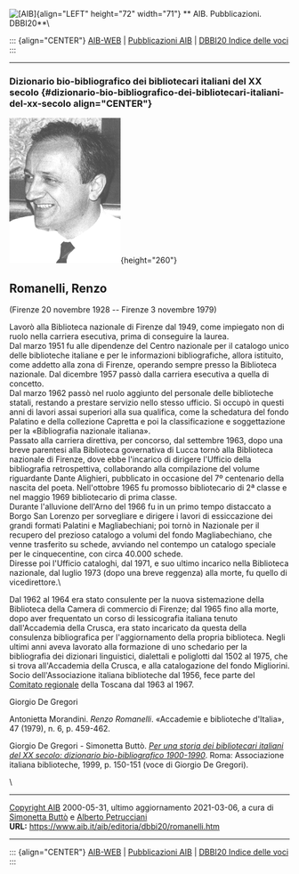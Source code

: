 ![\[AIB\]](/aib/wi/aibv72.gif){align="LEFT" height="72" width="71"}
** AIB. Pubblicazioni. DBBI20**\

::: {align="CENTER"}
[AIB-WEB](/) \| [Pubblicazioni AIB](/pubblicazioni/) \| [DBBI20 Indice
delle voci](dbbi20.htm)
:::

------------------------------------------------------------------------

### Dizionario bio-bibliografico dei bibliotecari italiani del XX secolo {#dizionario-bio-bibliografico-dei-bibliotecari-italiani-del-xx-secolo align="CENTER"}

![\[Ritratto\]](romanelli.gif){height="260"}

## Romanelli, Renzo

(Firenze 20 novembre 1928 -- Firenze 3 novembre 1979)

Lavorò alla Biblioteca nazionale di Firenze dal 1949, come impiegato non
di ruolo nella carriera esecutiva, prima di conseguire la laurea.\
Dal marzo 1951 fu alle dipendenze del Centro nazionale per il catalogo
unico delle biblioteche italiane e per le informazioni bibliografiche,
allora istituito, come addetto alla zona di Firenze, operando sempre
presso la Biblioteca nazionale. Dal dicembre 1957 passò dalla carriera
esecutiva a quella di concetto.\
Dal marzo 1962 passò nel ruolo aggiunto del personale delle biblioteche
statali, restando a prestare servizio nello stesso ufficio. Si occupò in
questi anni di lavori assai superiori alla sua qualifica, come la
schedatura del fondo Palatino e della collezione Capretta e poi la
classificazione e soggettazione per la «Bibliografia nazionale
italiana».\
Passato alla carriera direttiva, per concorso, dal settembre 1963, dopo
una breve parentesi alla Biblioteca governativa di Lucca tornò alla
Biblioteca nazionale di Firenze, dove ebbe l\'incarico di dirigere
l\'Ufficio della bibliografia retrospettiva, collaborando alla
compilazione del volume riguardante Dante Alighieri, pubblicato in
occasione del 7º centenario della nascita del poeta. Nell\'ottobre 1965
fu promosso bibliotecario di 2ª classe e nel maggio 1969 bibliotecario
di prima classe.\
Durante l\'alluvione dell\'Arno del 1966 fu in un primo tempo distaccato
a Borgo San Lorenzo per sorvegliare e dirigere i lavori di essiccazione
dei grandi formati Palatini e Magliabechiani; poi tornò in Nazionale per
il recupero del prezioso catalogo a volumi del fondo Magliabechiano, che
venne trasferito su schede, avviando nel contempo un catalogo speciale
per le cinquecentine, con circa 40.000 schede.\
Diresse poi l\'Ufficio cataloghi, dal 1971, e suo ultimo incarico nella
Biblioteca nazionale, dal luglio 1973 (dopo una breve reggenza) alla
morte, fu quello di vicedirettore.\

Dal 1962 al 1964 era stato consulente per la nuova sistemazione della
Biblioteca della Camera di commercio di Firenze; dal 1965 fino alla
morte, dopo aver frequentato un corso di lessicografia italiana tenuto
dall\'Accademia della Crusca, era stato incaricato da questa della
consulenza bibliografica per l\'aggiornamento della propria biblioteca.
Negli ultimi anni aveva lavorato alla formazione di uno schedario per la
bibliografia dei dizionari linguistici, dialettali e poliglotti dal 1502
al 1975, che si trova all\'Accademia della Crusca, e alla catalogazione
del fondo Migliorini.\
Socio dell\'Associazione italiana biblioteche dal 1956, fece parte del
[Comitato regionale](/aib/stor/sezioni/tos.htm) della Toscana dal 1963
al 1967.

Giorgio De Gregori

Antonietta Morandini. *Renzo Romanelli*. «Accademie e biblioteche
d\'Italia», 47 (1979), n. 6, p. 459-462.

Giorgio De Gregori - Simonetta Buttò. [*Per una storia dei bibliotecari
italiani del XX secolo: dizionario bio-bibliografico
1900-1990*](/aib/editoria/pub065.htm). Roma: Associazione italiana
biblioteche, 1999, p. 150-151 (voce di Giorgio De Gregori).

\

------------------------------------------------------------------------

[Copyright AIB](/su-questo-sito/dichiarazione-di-copyright-aib-web/)
2000-05-31, ultimo aggiornamento 2021-03-06, a cura di [Simonetta
Buttò](/aib/redazione3.htm) e [Alberto
Petrucciani](/su-questo-sito/redazione-aib-web/)\
**URL:** https://www.aib.it/aib/editoria/dbbi20/romanelli.htm

------------------------------------------------------------------------

::: {align="CENTER"}
[AIB-WEB](/) \| [Pubblicazioni AIB](/pubblicazioni/) \| [DBBI20 Indice
delle voci](dbbi20.htm)
:::
